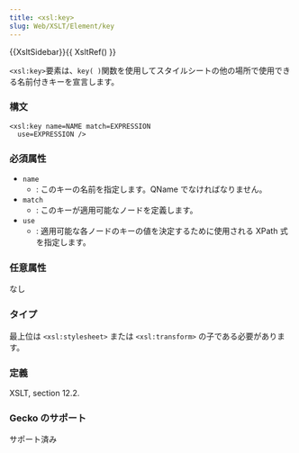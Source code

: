 ```yaml
---
title: <xsl:key>
slug: Web/XSLT/Element/key
---
```


{{XsltSidebar}}{{ XsltRef() }}

`<xsl:key>`要素は、`key( )`関数を使用してスタイルシートの他の場所で使用できる名前付きキーを宣言します。

### 構文

```
<xsl:key name=NAME match=EXPRESSION
  use=EXPRESSION />
```

### 必須属性

- `name`
  - : このキーの名前を指定します。QName でなければなりません。
- `match`
  - : このキーが適用可能なノードを定義します。
- `use`
  - : 適用可能な各ノードのキーの値を決定するために使用される XPath 式を指定します。

### 任意属性

なし

### タイプ

最上位は `<xsl:stylesheet>` または `<xsl:transform>` の子である必要があります。

### 定義

XSLT, section 12.2.

### Gecko のサポート

サポート済み
